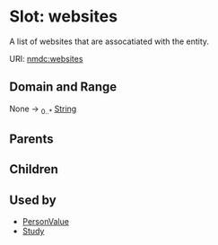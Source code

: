 
# Slot: websites


A list of websites that are assocatiated with the entity.

URI: [nmdc:websites](https://microbiomedata/meta/websites)


## Domain and Range

None &#8594;  <sub>0..\*</sub> [String](types/String.md)

## Parents


## Children


## Used by

 * [PersonValue](PersonValue.md)
 * [Study](Study.md)
